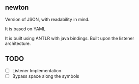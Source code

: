 ## newton
Version of JSON, with readability in mind.

It is based on YAML

It is built using ANTLR with java bindings. Built upon the listener architecture.

## TODO
- [ ] Listener Implementation
- [ ] Bypass space along the symbols
